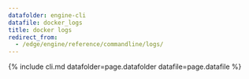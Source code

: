 ```yaml
---
datafolder: engine-cli
datafile: docker_logs
title: docker logs
redirect_from:
  - /edge/engine/reference/commandline/logs/
---
```

<!--
This page is automatically generated from Docker's source code. If you want to
suggest a change to the text that appears here, open a ticket or pull request
in the source repository on GitHub:

https://github.com/docker/cli
-->
{% include cli.md datafolder=page.datafolder datafile=page.datafile %}

